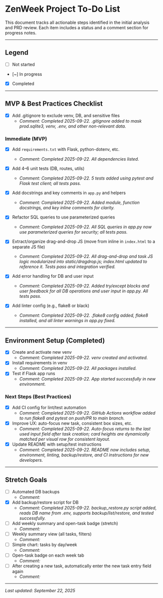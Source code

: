# ZenWeek Project To-Do List

This document tracks all actionable steps identified in the initial analysis and PRD review. Each item includes a status and a comment section for progress notes.

---

## Legend
- [ ] Not started
- [~] In progress
- [x] Completed

---

## MVP & Best Practices Checklist
- [x] Add .gitignore to exclude venv, DB, and sensitive files
  - _Comment: Completed 2025-09-22. .gitignore added to mask prod.sqlite3, venv, .env, and other non-relevant data._

### Immediate (MVP)
- [x] Add `requirements.txt` with Flask, python-dotenv, etc.
  - _Comment: Completed 2025-09-22. All dependencies listed._
  
- [x] Add 4–6 unit tests (DB, routes, utils)
  - _Comment: Completed 2025-09-22. 5 tests added using pytest and Flask test client; all tests pass._
  
- [x] Add docstrings and key comments in `app.py` and helpers
  - _Comment: Completed 2025-09-22. Added module, function docstrings, and key inline comments for clarity._
  
- [x] Refactor SQL queries to use parameterized queries
  - _Comment: Completed 2025-09-22. All SQL queries in app.py now use parameterized queries for security; all tests pass._
  
- [x] Extract/organize drag-and-drop JS (move from inline in `index.html` to a separate JS file)
  - _Comment: Completed 2025-09-22. All drag-and-drop and task JS logic modularized into static/dragdrop.js; index.html updated to reference it. Tests pass and integration verified._
  
- [x] Add error handling for DB and user input
  - _Comment: Completed 2025-09-22. Added try/except blocks and user feedback for all DB operations and user input in app.py. All tests pass._
  
- [x] Add linter config (e.g., flake8 or black)
  - _Comment: Completed 2025-09-22. .flake8 config added, flake8 installed, and all linter warnings in app.py fixed._

---

## Environment Setup (Completed)
- [x] Create and activate new venv
  - _Comment: Completed 2025-09-22. venv created and activated._
- [x] Install requirements in venv
  - _Comment: Completed 2025-09-22. All packages installed._
- [x] Test if Flask app runs
  - _Comment: Completed 2025-09-22. App started successfully in new environment._

### Next Steps (Best Practices)
- [x] Add CI config for lint/test automation
  - _Comment: Completed 2025-09-22. GitHub Actions workflow added to run flake8 and pytest on push/PR to main branch._
- [x] Improve UX: auto-focus new task, consistent box sizes, etc.
  - _Comment: Completed 2025-09-22. Auto-focus returns to the last used input field after task creation; card heights are dynamically matched per visual row for consistent layout._
- [x] Update README with setup/test instructions
  - _Comment: Completed 2025-09-22. README now includes setup, environment, linting, backup/restore, and CI instructions for new developers._

---

## Stretch Goals
- [ ] Automated DB backups
  - _Comment:_
- [x] Add backup/restore script for DB
  - _Comment: Completed 2025-09-22. backup_restore.py script added, reads DB name from .env, supports backup/list/restore, and tested successfully._
- [ ] Add weekly summary and open-task badge (stretch)
  - _Comment:_
- [ ] Weekly summary view (all tasks, filters)
  - _Comment:_
- [ ] Simple chart: tasks by day/week
  - _Comment:_
- [ ] Open-task badge on each week tab
  - _Comment:_
- [ ] After creating a new task, automatically enter the new task entry field again
  - _Comment:_

---

*Last updated: September 22, 2025*
